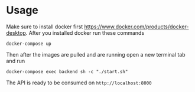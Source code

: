 # Usage

Make sure to install docker first https://www.docker.com/products/docker-desktop. After you installed docker run these commands

```
docker-compose up
```
Then after the images are pulled and are running open a new terminal tab and run
```
docker-compose exec backend sh -c "./start.sh"
```
The API is ready to be consumed on `http://localhost:8000`
